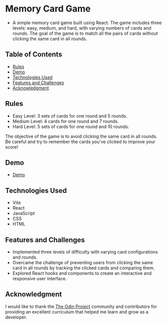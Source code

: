 # Memory Card Game

- A simple memory card game built using React. The game includes three levels: easy, medium, and hard, with varying numbers of cards and rounds. The goal of the game is to match all the pairs of cards without clicking the same card in all rounds.

## Table of Contents

- [Rules](#rules)
- [Demo](#Demo)
- [Technologies Used](#technologies-used)
- [Features and Challenges](#features-and-challenges)
- [Acknowledgment](#Acknowledgment)

## Rules

- Easy Level: 3 sets of cards for one round and 5 rounds.
- Medium Level: 4 cards for one round and 7 rounds.
- Hard Level: 5 sets of cards for one round and 10 rounds.

The objective of the game is to avoid clicking the same card in all rounds. Be careful and try to remember the cards you've clicked to improve your score!

## Demo

- [Demo](https://game-memory-card-theta.vercel.app/)

## Technologies Used

- Vite
- React
- JavaScript
- CSS
- HTML

## Features and Challenges

- Implemented three levels of difficulty with varying card configurations and rounds.
- Overcame the challenge of preventing users from clicking the same card in all rounds by tracking the clicked cards and comparing them.
- Explored React hooks and components to create an interactive and responsive user interface.

## Acknowledgment

I would like to thank the [The Odin Project](https://www.theodinproject.com) community and contributors for providing an excellent curriculum that helped me learn and grow as a developer.
